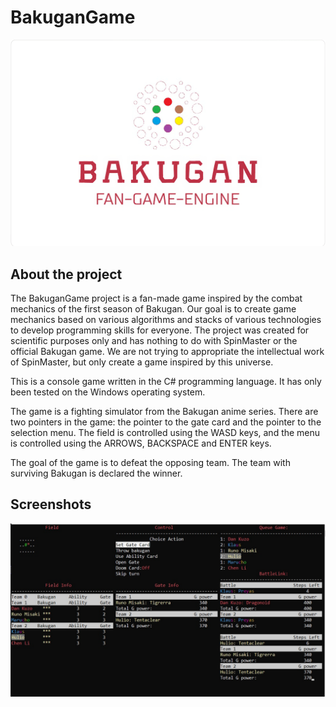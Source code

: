 # BakuganGame
![Result](./Logo.png "Results")
## About the project

The BakuganGame project is a fan-made game inspired by the combat mechanics of the first season of Bakugan. Our goal is to create game mechanics based on various algorithms and stacks of various technologies to develop programming skills for everyone. The project was created for scientific purposes only and has nothing to do with SpinMaster or the official Bakugan game. We are not trying to appropriate the intellectual work of SpinMaster, but only create a game inspired by this universe.

This is a console game written in the C# programming language. It has only been tested on the Windows operating system.

The game is a fighting simulator from the Bakugan anime series. There are two pointers in the game: the pointer to the gate card and the pointer to the selection menu. The field is controlled using the WASD keys, and the menu is controlled using the ARROWS, BACKSPACE and ENTER keys.

The goal of the game is to defeat the opposing team. The team with surviving Bakugan is declared the winner.


## Screenshots
![Result](./Demo.jpg "Results")
